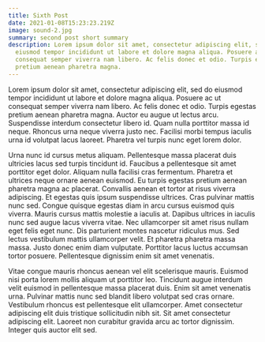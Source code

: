 ```yaml
---
title: Sixth Post
date: 2021-01-08T15:23:23.219Z
image: sound-2.jpg
summary: second post short summary
description: Lorem ipsum dolor sit amet, consectetur adipiscing elit, sed do
  eiusmod tempor incididunt ut labore et dolore magna aliqua. Posuere ac ut
  consequat semper viverra nam libero. Ac felis donec et odio. Turpis egestas
  pretium aenean pharetra magna.
---
```


<!--StartFragment-->

Lorem ipsum dolor sit amet, consectetur adipiscing elit, sed do eiusmod tempor incididunt ut labore et dolore magna aliqua. Posuere ac ut consequat semper viverra nam libero. Ac felis donec et odio. Turpis egestas pretium aenean pharetra magna. Auctor eu augue ut lectus arcu. Suspendisse interdum consectetur libero id. Quam nulla porttitor massa id neque. Rhoncus urna neque viverra justo nec. Facilisi morbi tempus iaculis urna id volutpat lacus laoreet. Pharetra vel turpis nunc eget lorem dolor.

Urna nunc id cursus metus aliquam. Pellentesque massa placerat duis ultricies lacus sed turpis tincidunt id. Faucibus a pellentesque sit amet porttitor eget dolor. Aliquam nulla facilisi cras fermentum. Pharetra et ultrices neque ornare aenean euismod. Eu turpis egestas pretium aenean pharetra magna ac placerat. Convallis aenean et tortor at risus viverra adipiscing. Et egestas quis ipsum suspendisse ultrices. Cras pulvinar mattis nunc sed. Congue quisque egestas diam in arcu cursus euismod quis viverra. Mauris cursus mattis molestie a iaculis at. Dapibus ultrices in iaculis nunc sed augue lacus viverra vitae. Nec ullamcorper sit amet risus nullam eget felis eget nunc. Dis parturient montes nascetur ridiculus mus. Sed lectus vestibulum mattis ullamcorper velit. Et pharetra pharetra massa massa. Justo donec enim diam vulputate. Porttitor lacus luctus accumsan tortor posuere. Pellentesque dignissim enim sit amet venenatis.

Vitae congue mauris rhoncus aenean vel elit scelerisque mauris. Euismod nisi porta lorem mollis aliquam ut porttitor leo. Tincidunt augue interdum velit euismod in pellentesque massa placerat duis. Enim sit amet venenatis urna. Pulvinar mattis nunc sed blandit libero volutpat sed cras ornare. Vestibulum rhoncus est pellentesque elit ullamcorper. Amet consectetur adipiscing elit duis tristique sollicitudin nibh sit. Sit amet consectetur adipiscing elit. Laoreet non curabitur gravida arcu ac tortor dignissim. Integer quis auctor elit sed.

<!--EndFragment-->
